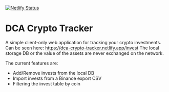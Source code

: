 [![Netlify Status](https://api.netlify.com/api/v1/badges/83da5670-a098-4827-af25-b59a3d54b201/deploy-status)](https://app.netlify.com/sites/dca-crypto-tracker/deploys)

# DCA Crypto Tracker

A simple client-only web application for tracking your crypto investments. Can be seen here: https://dca-crypto-tracker.netlify.app/invest
The local storage DB or the value of the assets are never exchanged on the network.

The current features are:
- Add/Remove invests from the local DB
- Import invests from a Binance export CSV
- Filtering the invest table by coin
